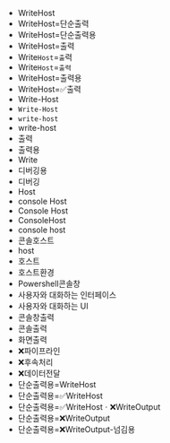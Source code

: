- WriteHost
- WriteHost=단순출력
- WriteHost=단순출력용
- WriteHost=출력
- Write`Host`=`출`력
- Write`Host`=`출력`
- WriteHost=출력용
- WriteHost=✅출력
- Write-Host
- `Write-Host`
- `write-host`
- write-host
- 출력
- 출력용
- Write
- 디버깅용
- 디버깅
- Host
- console Host
- Console Host
- ConsoleHost
- console host
- 콘솔호스트
- host
- 호스트
- 호스트환경
- Powershell콘솔창
- 사용자와 대화하는 인터페이스
- 사용자와 대화하는 UI
- 콘솔창출력
- 콘솔출력
- 화면출력
- ❌파이프라인
- ❌후속처리
- ❌데이터전달
- 단순출력용=WriteHost
- 단순출력용=✅WriteHost
- 단순출력용=✅WriteHostㆍ❌WriteOutput
- 단순출력용=❌WriteOutput
- 단순출력용=❌WriteOutput-넘김용
